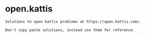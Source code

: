 # open.kattis
    Solutions to open kattis problems at https://open.kattis.com/.

    Don't copy paste solutions, instead use them for reference.

